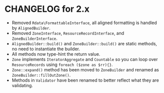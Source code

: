 CHANGELOG for 2.x
=================
* Removed `Rdata\FormattableInterface`, all aligned formatting is handled by `AlignedBuilder`.
* Removed `ZoneInterface`, `ResourceRecordInterface`, and `ZoneBuilderInterface`.
* `AlignedBuilder::build()` and `ZoneBuilder::build()` are static methods, no need to instantiate the builder.
* All methods now type-hint the return value.
* `Zone` implements `IteratorAggregate` and `Countable` so you can loop over `ResourceRecords` using
`foreach ($zone as $rr){}`.
* `Zone::expand()` method has been moved to `ZoneBuilder` and renamed as `ZoneBuilder::fillOutZone()`.
* Methods in `Validator` have been renamed to better reflect what they are validating.
